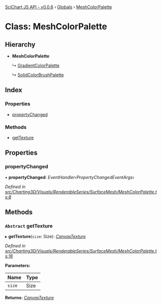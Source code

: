 [SciChart JS API - v0.0.6](../README.md) › [Globals](../globals.md) › [MeshColorPalette](meshcolorpalette.md)

# Class: MeshColorPalette

## Hierarchy

* **MeshColorPalette**

  ↳ [GradientColorPalette](gradientcolorpalette.md)

  ↳ [SolidColorBrushPalette](solidcolorbrushpalette.md)

## Index

### Properties

* [propertyChanged](meshcolorpalette.md#propertychanged)

### Methods

* [getTexture](meshcolorpalette.md#abstract-gettexture)

## Properties

###  propertyChanged

• **propertyChanged**: *EventHandler‹PropertyChangedEventArgs›*

*Defined in [src/Charting3D/Visuals/RenderableSeries/SurfaceMesh/MeshColorPalette.ts:8](https://github.com/ABTSoftware/SciChart.Dev/blob/34ff3115c2/Web/src/SciChart/src/Charting3D/Visuals/RenderableSeries/SurfaceMesh/MeshColorPalette.ts#L8)*

## Methods

### `Abstract` getTexture

▸ **getTexture**(`size`: Size): *[CanvasTexture](canvastexture.md)*

*Defined in [src/Charting3D/Visuals/RenderableSeries/SurfaceMesh/MeshColorPalette.ts:16](https://github.com/ABTSoftware/SciChart.Dev/blob/34ff3115c2/Web/src/SciChart/src/Charting3D/Visuals/RenderableSeries/SurfaceMesh/MeshColorPalette.ts#L16)*

**Parameters:**

Name | Type |
------ | ------ |
`size` | Size |

**Returns:** *[CanvasTexture](canvastexture.md)*
